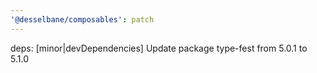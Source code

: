 ```yaml
---
'@desselbane/composables': patch
---
```


deps: [minor|devDependencies] Update package type-fest from 5.0.1 to 5.1.0
